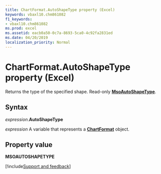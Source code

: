 ```yaml
---
title: ChartFormat.AutoShapeType property (Excel)
keywords: vbaxl10.chm861082
f1_keywords:
- vbaxl10.chm861082
ms.prod: excel
ms.assetid: eacb0a50-0c7a-8693-5ca0-4c92fa2831ed
ms.date: 04/20/2019
localization_priority: Normal
---
```



# ChartFormat.AutoShapeType property (Excel)

Returns the type of the specified shape. Read-only **[MsoAutoShapeType](office.msoautoshapetype.md)**. 


## Syntax

_expression_.**AutoShapeType**

_expression_ A variable that represents a **[ChartFormat](Excel.ChartFormat.md)** object.


## Property value

**MSOAUTOSHAPETYPE**



[!include[Support and feedback](~/includes/feedback-boilerplate.md)]